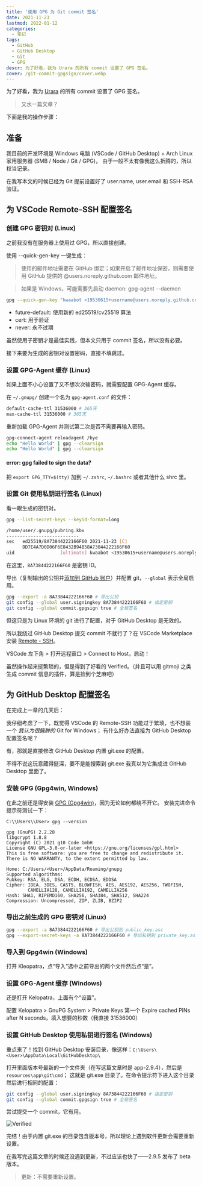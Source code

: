 ```yaml
---
title: '使用 GPG 为 Git commit 签名'
date: 2021-11-23
lastmod: 2022-01-12
categories:
  - 笔记
tags:
  - GitHub
  - GitHub Desktop
  - Git
  - GPG
descr: 为了好看，我为 Urara 的所有 commit 设置了 GPG 签名。
cover: /git-commit-gpgsign/cover.webp
---
```


为了好看，我为 [Urara](https://github.com/importantimport/urara) 的所有 commit 设置了 GPG 签名。

> 又水一篇文章？

下面是我的操作步骤：

## 准备

我目前的开发环境是 Windows 电脑 (VSCode / GitHub Desktop) + Arch Linux 家用服务器 (SMB / Node / Git / GPG)，
由于一般不太有像我这么折腾的，所以权当记录。

在我写本文的时候已经为 Git 提前设置好了 user.name, user.email 和 SSH-RSA 验证。

## 为 VSCode Remote-SSH 配置签名

### 创建 GPG 密钥对 (Linux)

之前我没有在服务器上使用过 GPG，所以直接创建。

使用 --quick-gen-key 一键生成：

> 使用的邮件地址需要在 GitHub 绑定；如果开启了邮件地址保密，则需要使用 GitHub 提供的 @users.noreply.github.com 邮件地址。

> 如果是 Windows，可能需要先启动 daemon: gpg-agent --daemon

```bash
gpg --quick-gen-key "kwaabot <19530615+username@users.noreply.github.com>" future-default cert never
```

- future-default: 使用新的 ed25519/cv25519 算法
- cert: 用于验证
- never: 永不过期

虽然使用子密钥才是最佳实践，但本文只用于 commit 签名，所以没有必要。

接下来要为生成的密钥对设置密码，直接不填跳过。

### 设置 GPG-Agent 缓存 (Linux)

如果上面不小心设置了又不想次次输密码，就需要配置 GPG-Agent 缓存。

在 `~/.gnupg/` 创建一个名为 `gpg-agent.conf` 的文件：

```bash
default-cache-ttl 31536000 # 365天
max-cache-ttl 31536000 # 365天
```

重新加载 GPG-Agent 并测试第二次是否不需要再输入密码。

```bash
gpg-connect-agent reloadagent /bye
echo "Hello World" | gpg --clearsign
echo "Hello World" | gpg --clearsign
```

#### error: gpg failed to sign the data?

把 `export GPG_TTY=$(tty)` 加到 `~/.zshrc`, `~/.bashrc` 或者其他什么 shrc 里。

### 设置 Git 使用私钥进行签名 (Linux)

看一眼生成的密钥对。

```bash
gpg --list-secret-keys --keyid-format=long

/home/user/.gnupg/pubring.kbx
---------------------------
sec   ed25519/8A73844222166F60 2021-11-23 [C]
      DD7E4A7D0D06F6E8432B94B58A73844222166F60
uid                 [ultimate] kwaabot <19530615+username@users.noreply.github.com>
```

在这里，`8A73844222166F60` 是密钥 ID。

导出（复制输出的公钥并[添加到 GitHub 账户](https://docs.github.com/cn/authentication/managing-commit-signature-verification/adding-a-new-gpg-key-to-your-github-account)）并配置 git，`--global` 表示全局启用。

```bash
gpg --export -a 8A73844222166F60 # 导出公钥
git config --global user.signingkey 8A73844222166F60 # 指定密钥
git config --global commit.gpgsign true # 全局签名
```

但这只是为 Linux 环境的 git 进行了配置，对于 GitHub Desktop 是无效的。

所以我绕过 GitHub Desktop 提交 commit 不就行了？在 VSCode Marketplace 安装 [Remote - SSH](https://marketplace.visualstudio.com/items?itemName=ms-vscode-remote.remote-ssh)。

VSCode 左下角 > 打开远程窗口 > Connect to Host，启动！

虽然操作起来挺繁琐的，但是得到了好看的 Verified。（并且可以用 gitmoji 之类生成 commit 信息的插件，算是捡到个芝麻吧）

## 为 GitHub Desktop 配置签名

在完成上一章的几天后：

我仔细考虑了一下，既觉得 VSCode 的 Remote-SSH 功能过于繁琐，也不想装一个 _我认为很臃肿的_ Git for Windows；
有什么好办法直接为 GitHub Desktop 配置签名呢？

有，那就是直接修改 GitHub Desktop 内置 git.exe 的配置。

不得不说这玩意藏得挺深，要不是能搜索到 git.exe 我真以为它集成进 GitHub Desktop 里面了。

### 安装 GPG (Gpg4win, Windows)

在此之前还是得安装 [GPG (Gpg4win)](https://gpg4win.org/download.html)，因为无论如何都绕不开它。
安装完进命令提示符测试一下：

```text
C:\\Users\\User> gpg --version

gpg (GnuPG) 2.2.28
libgcrypt 1.8.8
Copyright (C) 2021 g10 Code GmbH
License GNU GPL-3.0-or-later <https://gnu.org/licenses/gpl.html>
This is free software: you are free to change and redistribute it.
There is NO WARRANTY, to the extent permitted by law.

Home: C:/Users/<User>/AppData/Roaming/gnupg
Supported algorithms:
Pubkey: RSA, ELG, DSA, ECDH, ECDSA, EDDSA
Cipher: IDEA, 3DES, CAST5, BLOWFISH, AES, AES192, AES256, TWOFISH,
        CAMELLIA128, CAMELLIA192, CAMELLIA256
Hash: SHA1, RIPEMD160, SHA256, SHA384, SHA512, SHA224
Compression: Uncompressed, ZIP, ZLIB, BZIP2
```

### 导出之前生成的 GPG 密钥对 (Linux)

```bash
gpg --export -a 8A73844222166F60 # 导出公钥到 public_key.asc
gpg --export-secret-keys -a 8A73844222166F60 # 导出私钥到 private_key.asc
```

### 导入到 Gpg4win (Windows)

打开 Kleopatra，点“导入”选中之前导出的两个文件然后点“是”。

### 设置 GPG-Agent 缓存 (Windows)

还是打开 Kelopatra，上面有个“设置”。

配置 Kelopatra > GnuPG System > Private Keys 第一个 Expire cached PINs after N seconds，填入想要的秒数（我直接 31536000）

### 设置 GitHub Desktop 使用私钥进行签名 (Windows)

重点来了！找到 GitHub Desktop 安装目录，像这样：`C:\Users\<User>\AppData\Local\GitHubDesktop\`

打开里面版本号最新的一个文件夹（在写这篇文章时是 app-2.9.4），然后是 `resources\app\git\cmd`；
这就是 git.exe 目录了。在命令提示符下进入这个目录然后进行相同的配置：

```bash
git config --global user.signingkey 8A73844222166F60 # 指定密钥
git config --global commit.gpgsign true # 全局签名
```

尝试提交一个 commit，它有用。

![Verified](/git-commit-gpgsign/verified.webp)

完结！由于内置 git.exe 的目录包含版本号，所以理论上遇到软件更新会需要重新设置。

在我写完这篇文章的时候还没遇到更新，不过应该也快了——2.9.5 发布了 beta 版本。

> 更新：不需要重新设置。
